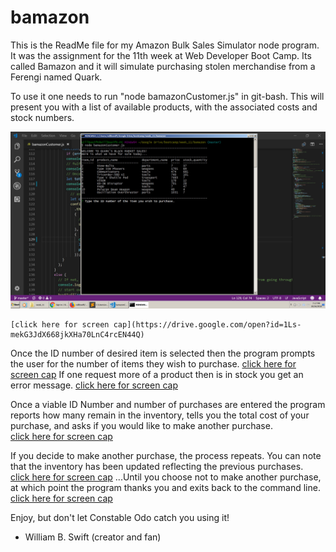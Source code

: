 # bamazon

This is the ReadMe file for my Amazon Bulk Sales Simulator node program. It was the assignment for the 11th week at Web Developer Boot Camp.  Its called Bamazon and it will simulate purchasing stolen merchandise from a Ferengi named Quark.

To use it one needs to run "node bamazonCustomer.js" in git-bash.  This will present you with a list of available products, with the associated costs and stock numbers.


![alt text](/Image1.jpg?raw=true "first pic" ) 




	[click here for screen cap](https://drive.google.com/open?id=1Ls-mekG3JdX668jkXHa70LnC4rcEN44Q)

Once the ID number of desired item is selected then the program prompts the user for the number of items they wish to purchase.
   	[click here for screen cap](https://drive.google.com/open?id=1sYSXfEGBsxo62m5Q1eFO0kJlPJCCBzBP)
If one request more of a product then is in stock you get an error message.
 	[click here for screen cap](https://drive.google.com/open?id=19r2gEQc9n6bRyZhdJXW09YRCx8CwEwkv)

Once a viable ID Number and number of purchases are entered the program reports how many remain in the inventory, tells you the total cost of your purchase, and asks if you would like to make another purchase.  
	[click here for screen cap](https://drive.google.com/open?id=1EG0jIcgKkRCkg0XEwwn6crY2mwnq6OHP)

If you decide to make another purchase, the process repeats.  You can note that the inventory has been updated reflecting the previous purchases.    
	[click here for screen cap](https://drive.google.com/open?id=1cg3eCqAIcPxFDhPSPoYmSTDvEhsM5gyl)
...Until you choose not to make another purchase, at which point the program thanks you and exits back to the command line.  
	[click here for screen cap](https://drive.google.com/open?id=1xcjVXE1gyqM5NYvHTP7OndbuGxkinHmA)

Enjoy, but don't let Constable Odo catch you using it!

- William B. Swift (creator and fan)
